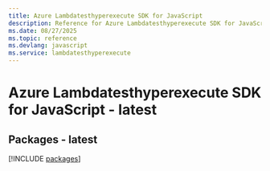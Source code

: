 ```yaml
---
title: Azure Lambdatesthyperexecute SDK for JavaScript
description: Reference for Azure Lambdatesthyperexecute SDK for JavaScript
ms.date: 08/27/2025
ms.topic: reference
ms.devlang: javascript
ms.service: lambdatesthyperexecute
---
```

# Azure Lambdatesthyperexecute SDK for JavaScript - latest
## Packages - latest
[!INCLUDE [packages](lambdatesthyperexecute-index.md)]